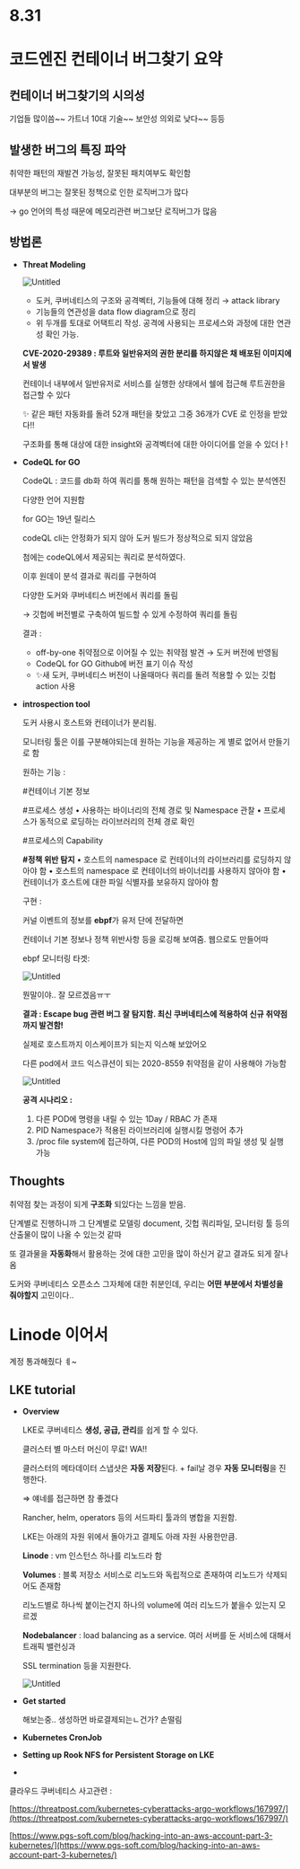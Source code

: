 # 8.31

# 코드엔진 컨테이너 버그찾기 요약

## 컨테이너 버그찾기의 시의성

기업들 많이씀~~ 가트너 10대 기술~~ 보안성 의외로 낮다~~ 등등

## 발생한 버그의 특징 파악

취약한 패턴의 재발견 가능성, 잘못된 패치여부도 확인함

대부분의 버그는 잘못된 정책으로 인한 로직버그가 많다

→ go 언어의 특성 때문에 메모리관련 버그보단 로직버그가 많음

## 방법론

- **Threat Modeling**

    ![Untitled](8%2031%203bb4d695e21447ab874a6635f770b4ee/Untitled.png)

      

    - 도커, 쿠버네티스의 구조와 공격벡터, 기능들에 대해 정리 → attack library
    - 기능들의 연관성을 data flow diagram으로 정리
    - 위 두개를 토대로 어택트리 작성. 공격에 사용되는 프로세스와 과정에 대한 연관성 확인 가능.

    **CVE-2020-29389 : 루트와 일반유저의 권한 분리를 하지않은 채 배포된 이미지에서 발생**

    컨테이너 내부에서 일반유저로 서비스를 실행한 상태에서 쉘에 접근해 루트권한을 접근할 수 있다

    ✨  같은 패턴 자동화를 돌려 52개 패턴을 찾았고 그중 36개가 CVE 로 인정을 받았다!!

    구조화를 통해 대상에 대한 insight와 공격벡터에 대한 아이디어를 얻을 수 있더ㅏ!

- **CodeQL for GO**

    CodeQL : 코드를 db화 하여 쿼리를 통해 원하는 패턴을 검색할 수 있는 분석엔진

    다양한 언어 지원함

    for GO는 19년 릴리스

    codeQL cli는 안정화가 되지 않아 도커 빌드가 정상적으로 되지 않았음

    첨에는 codeQL에서 제공되는 쿼리로 분석하였다.

    이후 원데이 분석 결과로 쿼리를 구현하여

    다양한 도커와 쿠버네티스 버전에서 쿼리를 돌림 

    → 깃헙에 버전별로 구축하여 빌드할 수 있게 수정하여 쿼리를 돌림

    결과 :

    - off-by-one 취약점으로 이어질 수 있는 취약점 발견 → 도커 버전에 반영됨
    - CodeQL for GO Github에 버전 표기 이슈 작성
    - ✨새 도커, 쿠버네티스 버전이 나올때마다 쿼리를 돌려 적용할 수 있는 깃헙 action 사용

     

- **introspection tool**

    도커 사용시 호스트와 컨테이너가 분리됨.

    모니터링 툴은  이를 구분해야되는데 원하는 기능을 제공하는 게 별로 없어서 만들기로 함

    원하는 기능 :

    #컨테이너 기본 정보

    #프로세스 생성
    • 사용하는 바이너리의 전체 경로 및 Namespace 관찰
    • 프로세스가 동적으로 로딩하는 라이브러리의 전체 경로 확인

    #프로세스의 Capability

    **#정책 위반 탐지**
    • 호스트의 namespace 로 컨테이너의 라이브러리를 로딩하지 않아야 함
    • 호스트의 namespace 로 컨테이너의 바이너리를 사용하지 않아야 함
    • 컨테이너가 호스트에 대한 파일 식별자를 보유하지 않아야 함

    구현 : 

    커널 이벤트의 정보를 **ebpf**가 유저 단에 전달하면 

    컨테이너 기본 정보나 정책 위반사항 등을 로깅해 보여줌. 웹으로도 만들어따

    ebpf 모니터링 타겟:

    ![Untitled](8%2031%203bb4d695e21447ab874a6635f770b4ee/Untitled%201.png)

    뭔말이야.. 잘 모르겠음ㅠㅜ

    **결과 : Escape bug 관련 버그 잘 탐지함. 최신 쿠버네티스에 적용하여 신규 취약점까지 발견함!**

    실제로 호스트까지 이스케이프가 되는지 익스해 보았어오

    다른 pod에서 코드 익스큐션이 되는 2020-8559 취약점을 같이 사용해야 가능함

    ![Untitled](8%2031%203bb4d695e21447ab874a6635f770b4ee/Untitled%202.png)

    **공격 시나리오 :**

    1. 다른 POD에 명령을 내릴 수 있는 1Day / RBAC 가 존재
    2. PID Namespace가 적용된 라이브러리에 실행시킬 명령어 추가
    3. /proc file system에 접근하여, 다른 POD의 Host에 임의 파일 생성 및 실행 가능

## Thoughts

취약점 찾는 과정이 되게 **구조화** 되있다는 느낌을 받음.

단계별로 진행하니까 그 단계별로 모델링 document, 깃헙 쿼리파일, 모니터링 툴 등의 산출물이 많이 나올 수 있는것 같따

또 결과물을 **자동화**해서 활용하는 것에 대한 고민을 많이 하신거 같고 결과도 되게 잘나옴

도커와 쿠버네티스 오픈소스 그자체에 대한 취분인데, 우리는 **어떤 부분에서 차별성을 줘야할지** 고민이다.. 

# Linode 이어서

계정 통과해줬다 ㅖ~

## LKE tutorial

- **Overview**

    LKE로 쿠버네티스 **생성, 공급, 관리**를 쉽게 할 수 있다.

    클러스터 별 마스터 머신이 무료! WA!!

    클러스터의 메타데이터 스냅샷은 **자동 저장**된다. + fail날 경우 **자동 모니터링**을 진행한다.

    ⇒ 얘네를 접근하면 참 좋겠다

    Rancher, helm, operators 등의 서드파티 툴과의 병합을 지원함.

    LKE는 아래의 자원 위에서 돌아가고 결제도 아래 자원 사용한만큼.

    **Linode** : vm 인스턴스 하나를 리노드라 함

    **Volumes** : 블록 저장소 서비스로 리노드와 독립적으로 존재하여 리노드가 삭제되어도 존재함

    리노드별로 하나씩 붙이는건지 하나의 volume에 여러 리노드가 붙을수 있는지 모르겠

    **Nodebalancer** : load balancing as a service. 여러 서버를 둔 서비스에 대해서 트래픽 밸런싱과 

    SSL termination 등을 지원한다.

    ![Untitled](8%2031%203bb4d695e21447ab874a6635f770b4ee/Untitled%203.png)

- **Get started**

    해보는중.. 생성하먼 바로결제되는ㄴ건가? 손떨림

- **Kubernetes CronJob**
- **Setting up Rook NFS for Persistent Storage on LKE**
- 

클라우드 쿠버네티스 사고관련 :

[https://threatpost.com/kubernetes-cyberattacks-argo-workflows/167997/](https://threatpost.com/kubernetes-cyberattacks-argo-workflows/167997/)

[https://www.pgs-soft.com/blog/hacking-into-an-aws-account-part-3-kubernetes/](https://www.pgs-soft.com/blog/hacking-into-an-aws-account-part-3-kubernetes/)